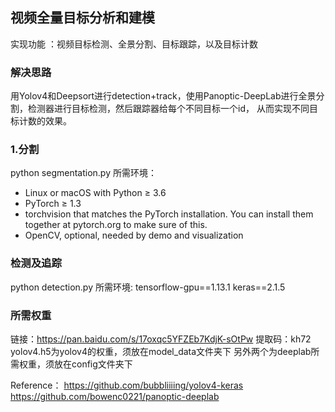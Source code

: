 ## 视频全量目标分析和建模
实现功能 ：视频目标检测、全景分割、目标跟踪，以及目标计数
### 解决思路
用Yolov4和Deepsort进行detection+track，使用Panoptic-DeepLab进行全景分割，检测器进行目标检测，然后跟踪器给每个不同目标一个id， 从而实现不同目标计数的效果。
### 1.分割
python  segmentation.py
所需环境：
- Linux or macOS with Python ≥ 3.6
- PyTorch ≥ 1.3
- torchvision that matches the PyTorch installation.
You can install them together at pytorch.org to make sure of this.
- OpenCV, optional, needed by demo and visualization
### 检测及追踪
python  detection.py
所需环境:
tensorflow-gpu==1.13.1
keras==2.1.5
### 所需权重
链接：https://pan.baidu.com/s/17oxqc5YFZEb7KdjK-sOtPw 
提取码：kh72
yolov4.h5为yolov4的权重，须放在model_data文件夹下
另外两个为deeplab所需权重，须放在config文件夹下

Reference：
https://github.com/bubbliiiing/yolov4-keras
https://github.com/bowenc0221/panoptic-deeplab
